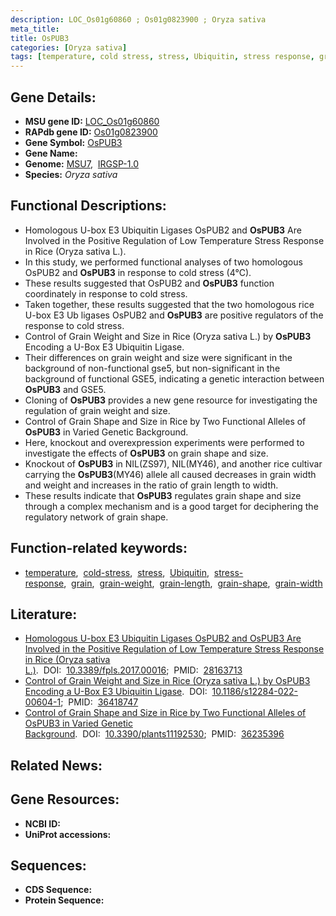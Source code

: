 ```yaml
---
description: LOC_Os01g60860 ; Os01g0823900 ; Oryza sativa
meta_title:
title: OsPUB3
categories: [Oryza sativa]
tags: [temperature, cold stress, stress, Ubiquitin, stress response, grain, grain weight, grain length, grain shape, grain width]
---
```


## Gene Details:
- **MSU gene ID:** [LOC_Os01g60860](http://rice.uga.edu/cgi-bin/ORF_infopage.cgi?orf=LOC_Os01g60860)  
- **RAPdb gene ID:** [Os01g0823900](https://rapdb.dna.affrc.go.jp/locus/?name=Os01g0823900)  
- **Gene Symbol:** <u>OsPUB3</u>
- **Gene Name:**
- **Genome:**  [MSU7](http://rice.uga.edu/),&nbsp;&nbsp;[IRGSP-1.0](https://rapdb.dna.affrc.go.jp/download/irgsp1.html)
- **Species:** *Oryza sativa*

## Functional Descriptions:
   - Homologous U-box E3 Ubiquitin Ligases OsPUB2 and **OsPUB3** Are Involved in the Positive Regulation of Low Temperature Stress Response in Rice (Oryza sativa L.).
   - In this study, we performed functional analyses of two homologous OsPUB2 and **OsPUB3** in response to cold stress (4°C).
   - These results suggested that OsPUB2 and **OsPUB3** function coordinately in response to cold stress.
   - Taken together, these results suggested that the two homologous rice U-box E3 Ub ligases OsPUB2 and **OsPUB3** are positive regulators of the response to cold stress.
   - Control of Grain Weight and Size in Rice (Oryza sativa L.) by **OsPUB3** Encoding a U-Box E3 Ubiquitin Ligase.
   - Their differences on grain weight and size were significant in the background of non-functional gse5, but non-significant in the background of functional GSE5, indicating a genetic interaction between **OsPUB3** and GSE5.
   - Cloning of **OsPUB3** provides a new gene resource for investigating the regulation of grain weight and size.
   - Control of Grain Shape and Size in Rice by Two Functional Alleles of **OsPUB3** in Varied Genetic Background.
   - Here, knockout and overexpression experiments were performed to investigate the effects of **OsPUB3** on grain shape and size.
   - Knockout of **OsPUB3** in NIL(ZS97), NIL(MY46), and another rice cultivar carrying the **OsPUB3**(MY46) allele all caused decreases in grain width and weight and increases in the ratio of grain length to width.
   - These results indicate that **OsPUB3** regulates grain shape and size through a complex mechanism and is a good target for deciphering the regulatory network of grain shape.

## Function-related keywords:
   - [temperature](/tags/temperature/),&nbsp;&nbsp;[cold-stress](/tags/cold-stress/),&nbsp;&nbsp;[stress](/tags/stress/),&nbsp;&nbsp;[Ubiquitin](/tags/Ubiquitin/),&nbsp;&nbsp;[stress-response](/tags/stress-response/),&nbsp;&nbsp;[grain](/tags/grain/),&nbsp;&nbsp;[grain-weight](/tags/grain-weight/),&nbsp;&nbsp;[grain-length](/tags/grain-length/),&nbsp;&nbsp;[grain-shape](/tags/grain-shape/),&nbsp;&nbsp;[grain-width](/tags/grain-width/)

## Literature:
   - [Homologous U-box E3 Ubiquitin Ligases OsPUB2 and OsPUB3 Are Involved in the Positive Regulation of Low Temperature Stress Response in Rice (Oryza sativa L.)](https://www.doi.org/10.3389/fpls.2017.00016).&nbsp;&nbsp;DOI:&nbsp;&nbsp;[10.3389/fpls.2017.00016](https://www.doi.org/10.3389/fpls.2017.00016);&nbsp;&nbsp;PMID:&nbsp;&nbsp;[28163713](https://pubmed.ncbi.nlm.nih.gov/28163713/)
   - [Control of Grain Weight and Size in Rice (Oryza sativa L.) by OsPUB3 Encoding a U-Box E3 Ubiquitin Ligase](https://www.doi.org/10.1186/s12284-022-00604-1).&nbsp;&nbsp;DOI:&nbsp;&nbsp;[10.1186/s12284-022-00604-1](https://www.doi.org/10.1186/s12284-022-00604-1);&nbsp;&nbsp;PMID:&nbsp;&nbsp;[36418747](https://pubmed.ncbi.nlm.nih.gov/36418747/)
   - [Control of Grain Shape and Size in Rice by Two Functional Alleles of OsPUB3 in Varied Genetic Background](https://www.doi.org/10.3390/plants11192530).&nbsp;&nbsp;DOI:&nbsp;&nbsp;[10.3390/plants11192530](https://www.doi.org/10.3390/plants11192530);&nbsp;&nbsp;PMID:&nbsp;&nbsp;[36235396](https://pubmed.ncbi.nlm.nih.gov/36235396/)

## Related News:

## Gene Resources:
- **NCBI ID:**  []()
- **UniProt accessions:** [](https://www.uniprot.org/uniprotkb//entry)

## Sequences:
- **CDS Sequence:**
- **Protein Sequence:**
